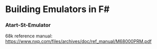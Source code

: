 # Building Emulators in F#

### Atart-St-Emulator

68k reference manual: https://www.nxp.com/files/archives/doc/ref_manual/M68000PRM.pdf
